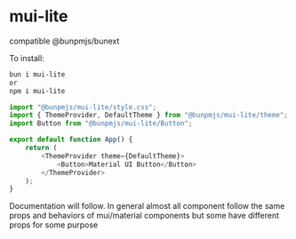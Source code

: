 # mui-lite

compatible @bunpmjs/bunext

To install:

```bash
bun i mui-lite
or
npm i mui-lite
```


```javascript XML
import "@bunpmjs/mui-lite/style.css";
import { ThemeProvider, DefaultTheme } from "@bunpmjs/mui-lite/theme";
import Button from "@bunpmjs/mui-lite/Button";

export default function App() {
    return (
        <ThemeProvider theme={DefaultTheme}>
            <Button>Material UI Button</Button>
        </ThemeProvider>
    );
}
```

Documentation will follow. 
In general almost all component follow the same props and behaviors of mui/material components but some have different props for some purpose 